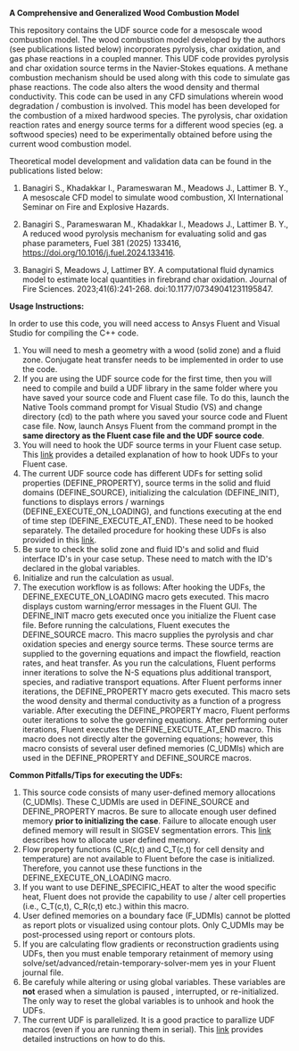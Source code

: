 **A Comprehensive and Generalized Wood Combustion Model**

This repository contains the UDF source code for a mesoscale wood combustion model. The wood combustion model developed by the authors (see publications listed below) incorporates pyrolysis, char oxidation, and gas phase reactions in a coupled manner. This UDF code provides pyrolysis and char oxidation source terms in the Navier-Stokes equations. A methane combustion mechanism should be used along with this code to simulate gas phase reactions. The code also alters the wood density and thermal conductivity. This code can be used in any CFD simulations wherein wood degradation / combustion is involved. This model has been developed for the combustion of a mixed hardwood species. The pyrolysis, char oxidation reaction rates and energy source terms for a different wood species (eg. a softwood species) need to be experimentally obtained before using the current wood combustion model. 

Theoretical model development and validation data can be found in the publications listed below:

1. Banagiri S., Khadakkar I., Parameswaran M., Meadows J., Lattimer B. Y., A mesoscale CFD model to simulate wood combustion, XI International Seminar on Fire and Explosive Hazards.

2. Banagiri S., Parameswaran M., Khadakkar I., Meadows J., Lattimer B. Y., A reduced wood pyrolysis mechanism for evaluating solid and gas phase parameters, Fuel 381 (2025) 133416, https://doi.org/10.1016/j.fuel.2024.133416.

3. Banagiri S, Meadows J, Lattimer BY. A computational fluid dynamics model to estimate local quantities in firebrand char oxidation. Journal of Fire Sciences. 2023;41(6):241-268. doi:10.1177/07349041231195847.

**Usage Instructions:**

In order to use this code, you will need access to Ansys Fluent and Visual Studio for compiling the C++ code. 
1. You will need to mesh a geometry with a wood (solid zone) and a fluid zone. Conjugate heat transfer needs to be implemented in order to use the code.
2. If you are using the UDF source code for the first time, then you will need to compile and build a UDF library in the same folder where you have saved your source code and Fluent case file. To do this, launch the Native Tools command prompt for Visual Studio (VS) and change directory (cd) to the path where you saved your source code and Fluent case file. Now, launch Ansys Fluent from the command prompt in the **same directory as the Fluent case file and the UDF source code**.  
3. You will need to hook the UDF source terms in your Fluent case setup. This [link](https://www.afs.enea.it/project/neptunius/docs/fluent/html/udf/node140.htm) provides a detailed explanation of how to hook UDFs to your Fluent case.
4. The current UDF source code has different UDFs for setting solid properties (DEFINE_PROPERTY), source terms in the solid and fluid domains (DEFINE_SOURCE), initializing the calculation (DEFINE_INIT), functions to displays errors / warnings (DEFINE_EXECUTE_ON_LOADING), and functions executing at the end of time step (DEFINE_EXECUTE_AT_END). These need to be hooked separately. The detailed procedure for hooking these UDFs is also provided in this [link](https://www.afs.enea.it/project/neptunius/docs/fluent/html/udf/node140.htm).
5. Be sure to check the solid zone and fluid ID's and solid and fluid interface ID's in your case setup. These need to match with the ID's declared in the global variables.
6. Initialize and run the calculation as usual.
7. The execution workflow is as follows: After hooking the UDFs, the DEFINE_EXECUTE_ON_LOADING macro gets executed. This macro displays custom warning/error messages in the Fluent GUI. The DEFINE_INIT macro gets executed once you initialize the Fluent case file. Before running the calculations, Fluent executes the DEFINE_SOURCE macro. This macro supplies the pyrolysis and char oxidation species and energy source terms. These source terms are supplied to the governing equations and impact the flowfield, reaction rates, and heat transfer. As you run the calculations, Fluent performs inner iterations to solve the N-S equations plus additional transport, species, and radiative transport equations. After Fluent performs inner iterations, the DEFINE_PROPERTY macro gets executed. This macro sets the wood density and thermal conductivity as a function of a progress variable. After executing the DEFINE_PROPERTY macro, Fluent performs outer iterations to solve the governing equations. After performing outer iterations, Fluent executes the DEFINE_EXECUTE_AT_END macro. This macro does not directly alter the governing equations; however, this macro consists of several user defined memories (C_UDMIs) which are used in the DEFINE_PROPERTY and DEFINE_SOURCE macros.  
    
**Common Pitfalls/Tips for executing the UDFs:**

1. This source code consists of many user-defined memory allocations (C_UDMIs). These C_UDMIs are used in DEFINE_SOURCE and DEFINE_PROPERTY macros. Be sure to allocate enough user defined memory **prior to initializing the case**. Failure to allocate enough user defined memory will result in SIGSEV segmentation errors. This [link](https://www.afs.enea.it/project/neptunius/docs/fluent/html/udf/node103.htm) describes how to allocate user defined memory.
2. Flow property functions (C_R(c,t) and C_T(c,t) for cell density and temperature) are not available to Fluent before the case is initialized. Therefore, you cannot use these functions in the DEFINE_EXECUTE_ON_LOADING macro.
3. If you want to use DEFINE_SPECIFIC_HEAT to alter the wood specific heat, Fluent does not provide the capability to use / alter cell properties (i.e., C_T(c,t), C_R(c,t) etc.) within this macro.
4. User defined memories on a boundary face (F_UDMIs) cannot be plotted as report plots or visualized using contour plots. Only C_UDMIs may be post-processed using report or contours plots.
5. If you are calculating flow gradients or reconstruction gradients using UDFs, then you must enable temporary retainment of memory using solve/set/advanced/retain-temporary-solver-mem yes in your Fluent journal file.
6. Be carefuly while altering or using global variables. These variables are **not** erased when a simulation is paused , interrupted, or re-initialized. The only way to reset the global variables is to unhook and hook the UDFs.
7. The current UDF is parallelized. It is a good practice to parallize UDF macros (even if you are running them in serial). This [link](https://www.afs.enea.it/project/neptunius/docs/fluent/html/udf/node212.htm) provides detailed instructions on how to do this.



